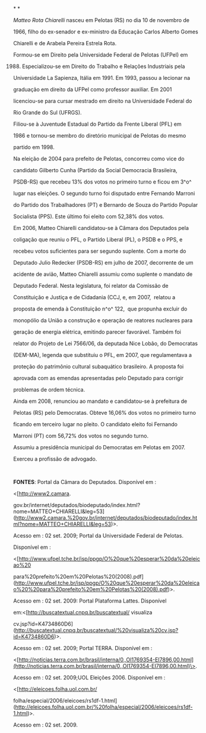 

* *



*Matteo Rota Chiarelli* nasceu em Pelotas (RS) no dia 10 de novembro de

1966, filho do ex-senador e ex-ministro da Educação Carlos Alberto Gomes

Chiarelli e de Arabela Pereira Estrela Rota.



Formou-se em Direito pela Universidade Federal de Pelotas (UFPel) em

1988. Especializou-se em Direito do Trabalho e Relações Industriais pela

Universidade La Sapienza, Itália em 1991. Em 1993, passou a lecionar na

graduação em direito da UFPel como professor auxiliar. Em 2001

licenciou-se para cursar mestrado em direito na Universidade Federal do

Rio Grande do Sul (UFRGS).



Filiou-se à Juventude Estadual do Partido da Frente Liberal (PFL) em

1986 e tornou-se membro do diretório municipal de Pelotas do mesmo

partido em 1998.



Na eleição de 2004 para prefeito de Pelotas, concorreu como vice do

candidato Gilberto Cunha (Partido da Social Democracia Brasileira,

PSDB-RS) que recebeu 13% dos votos no primeiro turno e ficou em 3^o^

lugar nas eleições. O segundo turno foi disputado entre Fernando Marroni

do Partido dos Trabalhadores (PT) e Bernardo de Souza do Partido Popular

Socialista (PPS). Este último foi eleito com 52,38% dos votos.



Em 2006, Matteo Chiarelli candidatou-se à Câmara dos Deputados pela

coligação que reuniu o PFL, o Partido Liberal (PL), o PSDB e o PPS, e

recebeu votos suficientes para ser segundo suplente. Com a morte do

Deputado Julio Redecker (PSDB-RS) em julho de 2007, decorrente de um

acidente de avião, Matteo Chiarelli assumiu como suplente o mandato de

Deputado Federal. Nesta legislatura, foi relator da Comissão de

Constituição e Justiça e de Cidadania (CCJ, e, em 2007,  relatou a

proposta de emenda à Constituição n^o^ 122,  que propunha excluir do

monopólio da União a construção e operação de reatores nucleares para

geração de energia elétrica, emitindo parecer favorável. Também foi

relator do Projeto de Lei 7566/06, da deputada Nice Lobão, do Democratas

(DEM-MA), legenda que substituiu o PFL, em 2007, que regulamentava a

proteção do patrimônio cultural subaquático brasileiro. A proposta foi

aprovada com as emendas apresentadas pelo Deputado para corrigir

problemas de ordem técnica.



Ainda em 2008, renunciou ao mandato e candidatou-se à prefeitura de

Pelotas (RS) pelo Democratas. Obteve 16,06% dos votos no primeiro turno

ficando em terceiro lugar no pleito. O candidato eleito foi Fernando

Marroni (PT) com 56,72% dos votos no segundo turno.



Assumiu a presidência municipal do Democratas em Pelotas em 2007.



Exerceu a profissão de advogado.



 



**FONTES**: Portal da Câmara do Deputados. Disponível em :

\<[http://www2.camara.

gov.br/internet/deputados/biodeputado/index.html?nome=MATTEO+CHIARELLI&leg=53](http://www2.camara.%20gov.br/internet/deputados/biodeputado/index.html?nome=MATTEO+CHIARELLI&leg=53)\>.

Acesso em : 02 set. 2009; Portal da Universidade Federal de Pelotas.

Disponível em :

\<[http://www.ufpel.tche.br/isp/ppgp/O%20que%20esperar%20da%20eleicao%20

para%20prefeito%20em%20Pelotas%20(2008).pdf](http://www.ufpel.tche.br/isp/ppgp/O%20que%20esperar%20da%20eleicao%20%20para%20prefeito%20em%20Pelotas%20(2008).pdf)\>.

Acesso em : 02 set. 2009: Portal Plataforma Lattes. Disponível

em:\<[http://buscatextual.cnpq.br/buscatextual/ visualiza

cv.jsp?id=K4734860D6](http://buscatextual.cnpq.br/buscatextual/%20visualiza%20cv.jsp?id=K4734860D6)\>.

Acesso em : 02 set. 2009; Portal TERRA. Disponível em :

\<[http://noticias.terra.com.br/brasil/interna/0,,OI1769354-EI7896,00.html](http://noticias.terra.com.br/brasil/interna/0,,OI1769354-EI7896,00.html)\>.

Acesso em : 02 set. 2009;UOL Eleições 2006. Disponível em :

\<[http://eleicoes.folha.uol.com.br/

folha/especial/2006/eleicoes/rs1df-1.html](http://eleicoes.folha.uol.com.br/%20folha/especial/2006/eleicoes/rs1df-1.html)\>.

Acesso em : 02 set. 2009.



 

